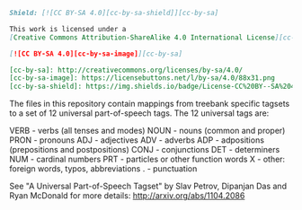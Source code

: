 ```markdown
Shield: [![CC BY-SA 4.0][cc-by-sa-shield]][cc-by-sa]

This work is licensed under a
[Creative Commons Attribution-ShareAlike 4.0 International License][cc-by-sa].

[![CC BY-SA 4.0][cc-by-sa-image]][cc-by-sa]

[cc-by-sa]: http://creativecommons.org/licenses/by-sa/4.0/
[cc-by-sa-image]: https://licensebuttons.net/l/by-sa/4.0/88x31.png
[cc-by-sa-shield]: https://img.shields.io/badge/License-CC%20BY--SA%204.0-lightgrey.svg
```

The files in this repository contain mappings from treebank specific tagsets
to a set of 12 universal part-of-speech tags. The 12 universal tags are:

VERB - verbs (all tenses and modes)
NOUN - nouns (common and proper)
PRON - pronouns 
ADJ - adjectives
ADV - adverbs
ADP - adpositions (prepositions and postpositions)
CONJ - conjunctions
DET - determiners
NUM - cardinal numbers
PRT - particles or other function words
X - other: foreign words, typos, abbreviations
. - punctuation

See "A Universal Part-of-Speech Tagset"
by Slav Petrov, Dipanjan Das and Ryan McDonald
for more details:
http://arxiv.org/abs/1104.2086
